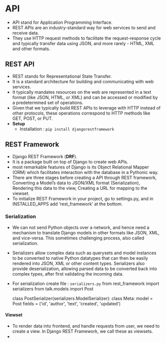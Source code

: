 # API
- API stand for Application Programming Interface.  
- REST APIs are an industry-standard way for web services to send and receive data.  
- They use HTTP request methods to facilitate the request-response cycle and typically transfer data using JSON, and more rarely - HTML, XML and other formats.  

## REST API
- REST stands for Representational State Transfer.  
- It is a standard architecture for building and communicating with web services.  
- It typically mandates resources on the web are represented in a text format (like JSON, HTML, or XML) and can be accessed or modified by a predetermined set of operations.  
- Given that we typically build REST APIs to leverage with HTTP instead of other protocols, these operations correspond to HTTP methods like GET, POST, or PUT.  
- **Setup**
  - Installation : ```pip install djangorestframework```

## REST Framework
- Django REST Framework (**DRF**).
- It is a package built on top of Django to create web APIs.  
- most remarkable features of Django is its Object Relational Mapper (ORM) which facilitates interaction with the database in a Pythonic way.  
- There are three stages before creating a API through REST framework, Converting a Model’s data to JSON/XML format (Serialization), Rendering this data to the view, Creating a URL for mapping to the viewset.  
- To initialize REST Framework in your project, go to settings.py, and in INSTALLED_APPS add ‘rest_framework’ at the bottom.  

### Serialization
- We can not send Python objects over a network, and hence need a mechanism to translate Django models in other formats like JSON, XML, and vice-versa. This sometimes challenging process, also called serialization.  
- Serializers allow complex data such as querysets and model instances to be converted to native Python datatypes that can then be easily rendered into JSON, XML or other content types. Serializers also provide deserialization, allowing parsed data to be converted back into complex types, after first validating the incoming data.  
- For serialization create file : ```serializers.py```
    from rest_framework import serializers
    from talk.models import Post

    class PostSerializer(serializers.ModelSerializer):
      class Meta:
        model = Post
        fields = ('id', 'author', 'text', 'created', 'updated')

#### Viewset
- To render data into frontend, and handle requests from user, we need to create a view. In Django REST Framework, we call these as viewsets.  
- 
